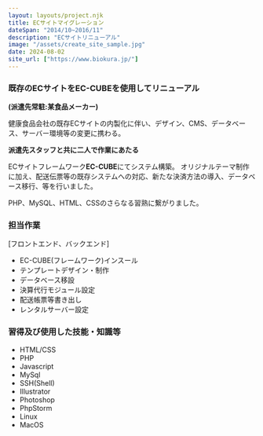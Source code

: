 ```yaml
---
layout: layouts/project.njk
title: ECサイトマイグレーション
dateSpan: "2014/10~2016/11"
description: "ECサイトリニューアル"
image: "/assets/create_site_sample.jpg"
date: 2024-08-02
site_url: ["https://www.biokura.jp/"]
---
```


### 既存のECサイトをEC-CUBEを使用してリニューアル
**(派遣先常駐:某食品メーカー)**

健康食品会社の既存ECサイトの内製化に伴い、デザイン、CMS、データベース、サーバー環境等の変更に携わる。

**派遣先スタッフと共に二人で作業にあたる** 

ECサイトフレームワーク**EC-CUBE**にてシステム構築。
オリジナルテーマ制作に加え、配送伝票等の既存システムへの対応、新たな決済方法の導入、データベース移行、等を行いました。

PHP、MySQL、HTML、CSSのさらなる習熟に繋がりました。

### 担当作業

[フロントエンド、バックエンド]

- EC-CUBE(フレームワーク)インスール
- テンプレートデザイン・制作
- データベース移設
- 決算代行モジュール設定
- 配送帳票等書き出し
- レンタルサーバー設定

### 習得及び使用した技能・知識等

- HTML/CSS
- PHP
- Javascript
- MySql
- SSH(Shell)
- Illustrator
- Photoshop
- PhpStorm
- Linux
- MacOS
